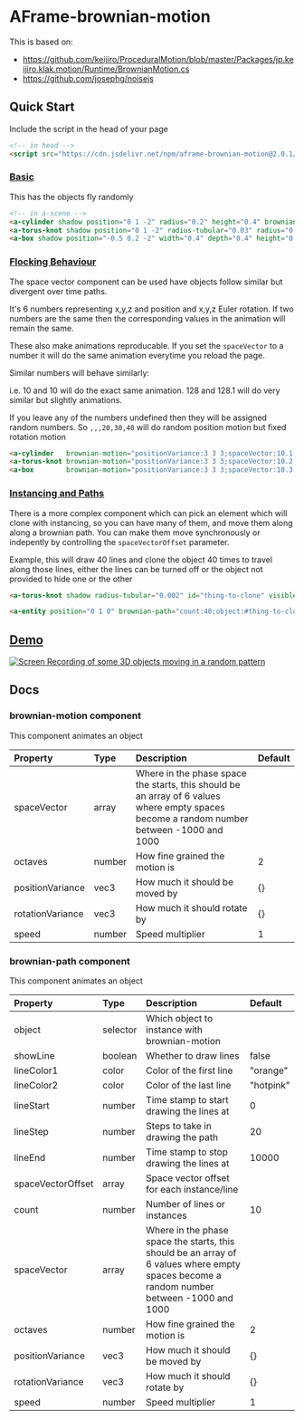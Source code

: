 # AFrame-brownian-motion

This is based on:
* https://github.com/keijiro/ProceduralMotion/blob/master/Packages/jp.keijiro.klak.motion/Runtime/BrownianMotion.cs
* https://github.com/josephg/noisejs

## Quick Start

Include the script in the head of your page

```html
<!-- in head -->
<script src="https://cdn.jsdelivr.net/npm/aframe-brownian-motion@2.0.1/build/aframe-brownian-motion.min.js"></script>
```
### [Basic](https://ada.is/aframe-brownian-motion/)

This has the objects fly randomly

```html
<!-- in a-scene -->
<a-cylinder shadow position="0 1 -2" radius="0.2" height="0.4" brownian-motion="speed:0.2;"></a-cylinder>
<a-torus-knot shadow position="0 1 -2" radius-tubular="0.03" radius="0.15" height="0.4" brownian-motion="speed:0.5;positionVariance:2 2 2;rotationVariance:5 5 5;"></a-torus-knot>
<a-box shadow position="-0.5 0.2 -2" width="0.4" depth="0.4" height="0.4" brownian-motion="speed:0.9;positionVariance:2 0 2;rotationVariance:5 5 5;"></a-box>
```

### [Flocking Behaviour](https://ada.is/aframe-brownian-motion/flocking.html)

The space vector component can be used have objects follow similar but divergent over time paths.

It's 6 numbers representing x,y,z and position and x,y,z Euler rotation.
If two numbers are the same then the corresponding values in the animation will remain the same.

These also make animations reproducable. If you set the `spaceVector` to a number it will do the same animation everytime you reload the page.

Similar numbers will behave similarly: 

i.e. 10 and 10 will do the exact same animation. 128 and 128.1 will do very similar but slightly animations.

If you leave any of the numbers undefined then they will be assigned random numbers. So `,,,20,30,40` will do random position motion but fixed rotation motion

```html
<a-cylinder   brownian-motion="positionVariance:3 3 3;spaceVector:10.1,20.1,30.1,10.1,20.1,30.1;speed:0.5;" shadow position="0 1 0" radius="0.2" height="0.4" ></a-cylinder>
<a-torus-knot brownian-motion="positionVariance:3 3 3;spaceVector:10.2,20.2,30.2,10.2,20.2,30.2;speed:0.5;" shadow position="0 1 0" radius-tubular="0.03" radius="0.15" height="0.4" ></a-torus-knot>
<a-box        brownian-motion="positionVariance:3 3 3;spaceVector:10.3,20.3,30.3,10.3,20.3,30.3;speed:0.5;" shadow position="0 1 0" width="0.4" depth="0.4" height="0.4" ></a-box>
```

###  [Instancing and Paths](https://ada.is/aframe-brownian-motion/path.html)

There is a more complex component which can pick an element which will clone with instancing, so you can have many of them, and move them along along a brownian path. You can make them move synchronously or indepently by controlling the `spaceVectorOffset` parameter.

Example, this will draw 40 lines and clone the object 40 times to travel along those lines, either the lines can be turned off or the object not provided to hide one or the other

```html
<a-torus-knot shadow radius-tubular="0.002" id="thing-to-clone" visible="false" radius="0.1"></a-torus-knot>

<a-entity position="0 1 0" brownian-path="count:40;object:#thing-to-clone;positionVariance:2 2 2;showLine:true;spaceVectorOffset:0.02,0.02,0.02,0.02,0.02,0.02;" shadow></a-entity>
```

## [Demo](https://ada.is/aframe-brownian-motion)
[![Screen Recording of some 3D objects moving in a random pattern](https://user-images.githubusercontent.com/4225330/179013110-9c2c8154-266f-46ce-bb0c-b0c172d09cfc.gif)
](https://ada.is/aframe-brownian-motion)

## Docs

<!--DOCS-->
### brownian-motion component

This component animates an object

| Property         | Type   | Description                                                                                                                               | Default |
| :--------------- | :----- | :---------------------------------------------------------------------------------------------------------------------------------------- | :------ |
| spaceVector      | array  | Where in the phase space the starts, this should be an array of 6 values where empty spaces become a random number between -1000 and 1000 |         |
| octaves          | number | How fine grained the motion is                                                                                                            | 2       |
| positionVariance | vec3   | How much it should be moved by                                                                                                            | {}      |
| rotationVariance | vec3   | How much it should rotate by                                                                                                              | {}      |
| speed            | number | Speed multiplier                                                                                                                          | 1       |

### brownian-path component

This component animates an object

| Property          | Type     | Description                                                                                                                               | Default   |
| :---------------- | :------- | :---------------------------------------------------------------------------------------------------------------------------------------- | :-------- |
| object            | selector | Which object to instance with brownian-motion                                                                                             |           |
| showLine          | boolean  | Whether to draw lines                                                                                                                     | false     |
| lineColor1        | color    | Color of the first line                                                                                                                   | "orange"  |
| lineColor2        | color    | Color of the last line                                                                                                                    | "hotpink" |
| lineStart         | number   | Time stamp to start drawing the lines at                                                                                                  | 0         |
| lineStep          | number   | Steps to take in drawing the path                                                                                                         | 20        |
| lineEnd           | number   | Time stamp to stop drawing the lines at                                                                                                   | 10000     |
| spaceVectorOffset | array    | Space vector offset for each instance/line                                                                                                |           |
| count             | number   | Number of lines or instances                                                                                                              | 10        |
| spaceVector       | array    | Where in the phase space the starts, this should be an array of 6 values where empty spaces become a random number between -1000 and 1000 |           |
| octaves           | number   | How fine grained the motion is                                                                                                            | 2         |
| positionVariance  | vec3     | How much it should be moved by                                                                                                            | {}        |
| rotationVariance  | vec3     | How much it should rotate by                                                                                                              | {}        |
| speed             | number   | Speed multiplier                                                                                                                          | 1         |

<!--DOCS_END-->
